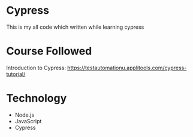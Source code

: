 # Cypress
This is my all code which written while learning cypress

# Course Followed
Introduction to Cypress: https://testautomationu.applitools.com/cypress-tutorial/

# Technology
* Node.js
* JavaScript
* Cypress
